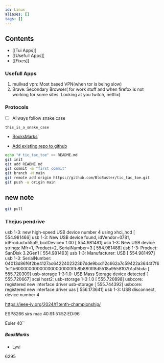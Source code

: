 ```yaml
---
id: Linux
aliases: []
tags: []
---
```

## Contents
- [[Tui Apps]]
- [[Usefull Apps]]
- [[Fixes]]

### **Usefull Apps**

1. mullvad vpn: Most based VPN(when tor is being slow)
2. Brave: Secondary Browser( for work stuff and when firefox is not working for some sites. Looking at you twitch, netflix)

### Protocols
- [ ] Allways follow snake case
```
this_is_a_snake_case
```




- [BooksMarks](#bookmarks)


- [Add existing repo to github]()
```bash
echo "# tic_tac_toe" >> README.md
git init
git add README.md
git commit -m "first commit"
git branch -M main
git remote add origin https://github.com/BloBuster/tic_tac_toe.git
git push -u origin main
```

## new note
```bash
git pull

```

### Thejus pendrive
 usb 1-3: new high-speed USB device number 4 using xhci_hcd
[  554.981466] usb 1-3: New USB device found, idVendor=0781, idProduct=55a9, bcdDevice= 1.00
[  554.981481] usb 1-3: New USB device strings: Mfr=1, Product=2, SerialNumber=3
[  554.981488] usb 1-3: Product:  SanDisk 3.2Gen1
[  554.981493] usb 1-3: Manufacturer:  USB
[  554.981497] usb 1-3: SerialNumber: 04013d86f6f2be4127ac6422402323b7dde9bcd12c662a7c59422a3644f7f61cf1b600000000000000000000ffb8b880ff8d5518a9558107b1af5bda
[  555.720309] usb-storage 1-3:1.0: USB Mass Storage device detected
[  555.720667] scsi host2: usb-storage 1-3:1.0
[  555.720898] usbcore: registered new interface driver usb-storage
[  555.744392] usbcore: registered new interface driver uas
[  556.173641] usb 1-3: USB disconnect, device number 4



https://ieee-iv.org/2024/f1tenth-championship/


ESP8266 sirs mac 40:91:51:52:ED:96

Euler 40``


##### BookMarks
- [Lyvi](https://ok100.github.io/lyvi/)


6295

